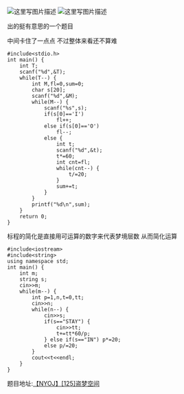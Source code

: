 ![这里写图片描述](http://img.blog.csdn.net/20160130022156276)
![这里写图片描述](http://img.blog.csdn.net/20160130022202745)

出的挺有意思的一个题目

中间卡住了一点点
不过整体来看还不算难

```
#include<stdio.h>
int main() {
	int T;
	scanf("%d",&T);
	while(T--) {
		int M,fl=0,sum=0;
		char s[20];
		scanf("%d",&M);
		while(M--) {
			scanf("%s",s);
			if(s[0]=='I')
				fl++;
			else if(s[0]=='O')
				fl--;
			else {
				int t;
				scanf("%d",&t);
				t*=60;
				int cnt=fl;
				while(cnt--) {
					t/=20;
				}
				sum+=t;
			}
		}
		printf("%d\n",sum);
	}
	return 0;
}

```
标程的简化是直接用可运算的数字来代表梦境层数
从而简化运算
```
#include<iostream>
#include<string>
using namespace std;
int main() {
	int m;
	string s;
	cin>>m;
	while(m--) {
		int p=1,n,t=0,tt;
		cin>>n;
		while(n--) {
			cin>>s;
			if(s=="STAY") {
				cin>>tt;
				t+=tt*60/p;
			} else if(s=="IN") p*=20;
			else p/=20;
		}
		cout<<t<<endl;
	}
}
```


题目地址:[【NYOJ】[125]盗梦空间](http://acm.nyist.net/JudgeOnline/problem.php?pid=125)